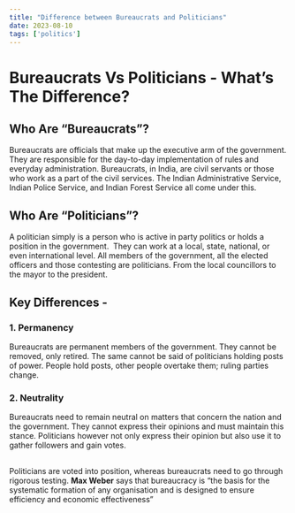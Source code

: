 ```yaml
---
title: "Difference between Bureaucrats and Politicians"
date: 2023-08-10
tags: ['politics']
---
```

# Bureaucrats Vs Politicians - What’s The Difference?

  

## Who Are “Bureaucrats”?
Bureaucrats are officials that make up the executive arm of the government. They are responsible for the day-to-day implementation of rules and everyday administration. Bureaucrats, in India, are civil servants or those who work as a part of the civil services. The Indian Administrative Service, Indian Police Service, and Indian Forest Service all come under this. 

## Who Are “Politicians”?
A politician simply is a person who is active in party politics or holds a position in the government.  They can work at a local, state, national, or even international level. All members of the government, all the elected officers and those contesting are politicians. From the local councillors to the mayor to the president. 
  
## Key Differences -

### 1. **Permanency**
Bureaucrats are permanent members of the government. They cannot be removed, only retired. The same cannot be said of politicians holding posts of power. People hold posts, other people overtake them; ruling parties change.     
### 2. **Neutrality**
Bureaucrats need to remain neutral on matters that concern the nation and the government. They cannot express their opinions and must maintain this stance. Politicians however not only express their opinion but also use it to gather followers and gain votes.  

##

Politicians are voted into position, whereas bureaucrats need to go through rigorous testing. **Max Weber** says that bureaucracy is “the basis for the systematic formation of any organisation and is designed to ensure efficiency and economic effectiveness”